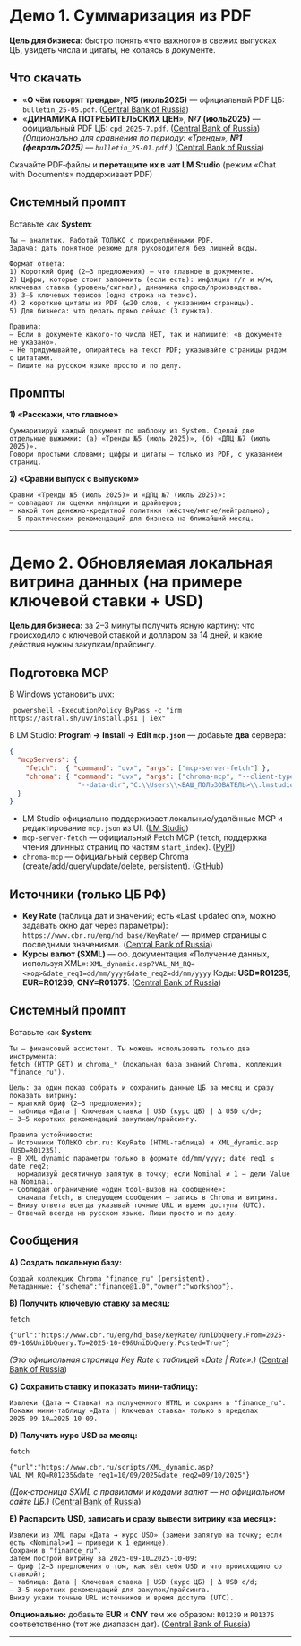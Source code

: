 # Демо 1. Суммаризация из PDF

**Цель для бизнеса:** быстро понять «что важного» в свежих выпусках ЦБ, увидеть числа и цитаты, не копаясь в документе.

## Что скачать

* «**О чём говорят тренды**», **№5 (июль2025)** — официальный PDF ЦБ: `bulletin_25-05.pdf`. ([Central Bank of Russia][1])
* «**ДИНАМИКА ПОТРЕБИТЕЛЬСКИХ ЦЕН**», **№7 (июль2025)** — официальный PDF ЦБ: `cpd_2025-7.pdf`. ([Central Bank of Russia][2])
  *(Опционально для сравнения по периоду: «Тренды», **№1 (февраль2025)** — `bulletin_25-01.pdf`.)* ([Central Bank of Russia][3])

Скачайте PDF‑файлы и **перетащите их в чат LM Studio** (режим «Chat with Documents» поддерживает PDF)

## Системный промпт

Вставьте как **System**:

```
Ты — аналитик. Работай ТОЛЬКО с прикреплёнными PDF.
Задача: дать понятное резюме для руководителя без лишней воды.

Формат ответа:
1) Короткий бриф (2–3 предложения) — что главное в документе.
2) Цифры, которые стоит запомнить (если есть): инфляция г/г и м/м, ключевая ставка (уровень/сигнал), динамика спроса/производства.
3) 3–5 ключевых тезисов (одна строка на тезис).
4) 2 короткие цитаты из PDF (≤20 слов, с указанием страницы).
5) Для бизнеса: что делать прямо сейчас (3 пункта).

Правила:
— Если в документе какого‑то числа НЕТ, так и напишите: «в документе не указано».
— Не придумывайте, опирайтесь на текст PDF; указывайте страницы рядом с цитатами.
— Пишите на русском языке просто и по делу.
```

## Промпты

**1) «Расскажи, что главное»**

```
Суммаризируй каждый документ по шаблону из System. Сделай две отдельные выжимки: (а) «Тренды №5 (июль 2025)», (б) «ДПЦ №7 (июль 2025)».
Говори простыми словами; цифры и цитаты — только из PDF, с указанием страниц.
```

**2) «Сравни выпуск с выпуском»**

```
Сравни «Тренды №5 (июль 2025)» и «ДПЦ №7 (июль 2025)»: 
— совпадают ли оценки инфляции и драйверов; 
— какой тон денежно‑кредитной политики (жёстче/мягче/нейтрально); 
— 5 практических рекомендаций для бизнеса на ближайший месяц.
```

---

# Демо 2. Обновляемая локальная витрина данных (на примере ключевой ставки + USD)

**Цель для бизнеса:** за 2–3 минуты получить ясную картину: что происходило с ключевой ставкой и долларом за 14 дней, и какие действия нужны закупкам/прайсингу.

## Подготовка MCP

В Windows установить uvx:

```shell
 powershell -ExecutionPolicy ByPass -c "irm https://astral.sh/uv/install.ps1 | iex"
```

В LM Studio: **Program → Install → Edit `mcp.json`** — добавьте **два** сервера:

```json
{
  "mcpServers": {
    "fetch":  { "command": "uvx", "args": ["mcp-server-fetch"] },
    "chroma": { "command": "uvx", "args": ["chroma-mcp", "--client-type","persistent",
                 "--data-dir","C:\\Users\\<ВАШ_ПОЛЬЗОВАТЕЛЬ>\\.lmstudio\\kb"] }
  }
}
```

* LM Studio официально поддерживает локальные/удалённые MCP и редактирование `mcp.json` из UI. ([LM Studio][4])
* `mcp-server-fetch` — официальный Fetch MCP (`fetch`, поддержка чтения длинных страниц по частям `start_index`). ([PyPI][5])
* `chroma-mcp` — официальный сервер Chroma (create/add/query/update/delete, persistent). ([GitHub][6])

## Источники (только ЦБ РФ)

* **Key Rate** (таблица дат и значений; есть «Last updated on», можно задавать окно дат через параметры):
  `https://www.cbr.ru/eng/hd_base/KeyRate/`  — пример страницы с последними значениями. ([Central Bank of Russia][7])
* **Курсы валют (SXML)** — оф. документация «Получение данных, используя XML»:
  `XML_dynamic.asp?VAL_NM_RQ=<код>&date_req1=dd/mm/yyyy&date_req2=dd/mm/yyyy`
  Коды: **USD=R01235**, **EUR=R01239**, **CNY=R01375**. ([Central Bank of Russia][8])

## Системный промпт

Вставьте как **System**:

```
Ты — финансовый ассистент. Ты можешь использовать только два инструмента: 
fetch (HTTP GET) и chroma_* (локальная база знаний Chroma, коллекция "finance_ru").

Цель: за один показ собрать и сохранить данные ЦБ за месяц и сразу показать витрину:
— краткий бриф (2–3 предложения);
— таблица «Дата | Ключевая ставка | USD (курс ЦБ) | Δ USD d/d»;
— 3–5 коротких рекомендаций закупкам/прайсингу.

Правила устойчивости:
— Источники ТОЛЬКО cbr.ru: KeyRate (HTML‑таблица) и XML_dynamic.asp (USD=R01235).
— В XML_dynamic параметры только в формате dd/mm/yyyy; date_req1 ≤ date_req2; 
  нормализуй десятичную запятую в точку; если Nominal ≠ 1 — дели Value на Nominal.
— Соблюдай ограничение «один tool‑вызов на сообщение»: 
  сначала fetch, в следующем сообщении — запись в Chroma и витрина.
— Внизу ответа всегда указывай точные URL и время доступа (UTC).
— Отвечай всегда на русском языке. Пиши просто и по делу.
```

## Сообщения

**A) Создать локальную базу:**

```
Создай коллекцию Chroma "finance_ru" (persistent).
Метаданные: {"schema":"finance@1.0","owner":"workshop"}.
```

**B) Получить ключевую ставку за месяц:**

```
fetch

{"url":"https://www.cbr.ru/eng/hd_base/KeyRate/?UniDbQuery.From=2025-09-10&UniDbQuery.To=2025-10-09&UniDbQuery.Posted=True"}
```

*(Это официальная страница Key Rate с таблицей «Date | Rate».)* ([Central Bank of Russia][7])

**C) Сохранить ставку и показать мини‑таблицу:**

```
Извлеки (Дата → Ставка) из полученного HTML и сохрани в "finance_ru". 
Покажи мини‑таблицу «Дата | Ключевая ставка» только в пределах 2025‑09‑10…2025‑10‑09.
```

**D) Получить курс USD за месяц:**

```
fetch

{"url":"https://www.cbr.ru/scripts/XML_dynamic.asp?VAL_NM_RQ=R01235&date_req1=10/09/2025&date_req2=09/10/2025"}
```

*(Док‑страница SXML с правилами и кодами валют — на официальном сайте ЦБ.)* ([Central Bank of Russia][8])

**E) Распарсить USD, записать и сразу вывести витрину «за месяц»:**

```
Извлеки из XML пары «Дата → курс USD» (замени запятую на точку; если есть <Nominal>≠1 — приведи к 1 единице).
Сохрани в "finance_ru".
Затем построй витрину за 2025‑09‑10…2025‑10‑09:
— бриф (2–3 предложения о том, как вёл себя USD и что происходило со ставкой);
— таблица: Дата | Ключевая ставка | USD (курс ЦБ) | Δ USD d/d;
— 3–5 коротких рекомендаций для закупок/прайсинга.
Внизу укажи точные URL источников и время доступа (UTC).
```

**Опционально:** добавьте **EUR** и **CNY** тем же образом:
`R01239` и `R01375` соответственно (тот же диапазон дат). ([Central Bank of Russia][8])

---

[1]: https://cbr.ru/collection/collection/file/57021/bulletin_25-05.pdf?utm_source=chatgpt.com "№ 5"
[2]: https://www.cbr.ru/collection/collection/file/57161/cpd_2025-7.pdf?utm_source=chatgpt.com "ДИНАМИКА ПОТРЕБИТЕЛЬСКИХ ЦЕН"
[3]: https://www.cbr.ru/collection/collection/file/55064/bulletin_25-01.pdf?utm_source=chatgpt.com "О чем говорят тренды. Макроэкономика и рынки"
[4]: https://lmstudio.ai/docs/app/plugins/mcp?utm_source=chatgpt.com "Use MCP Servers | LM Studio Docs"
[5]: https://pypi.org/project/mcp-server-fetch/?utm_source=chatgpt.com "mcp-server-fetch"
[6]: https://github.com/chroma-core/chroma-mcp?utm_source=chatgpt.com "chroma-core/chroma-mcp: A Model Context Protocol ..."
[7]: https://www.cbr.ru/eng/hd_base/KeyRate/?utm_source=chatgpt.com "Key Rate | Bank of Russia"
[8]: https://www.cbr.ru/development/sxml/?utm_source=chatgpt.com "Получение данных, используя XML"
[9]: https://www.cbr.ru/scripts/XML_dynamic.asp?VAL_NM_RQ=R01235&date_req1=01.08.2016&date_req2=18.08.2016&mode=1%5B1%5D&rt=1&utm_source=chatgpt.com "http://www.cbr.ru/scripts/XML_dynamic.asp?VAL_NM_RQ= ..."
